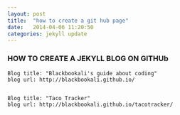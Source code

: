 ```yaml
---
layout: post
title:  "how to create a git hub page"
date:   2014-04-06 11:20:50
categories: jekyll update
---
```

### HOW TO CREATE A JEKYLL BLOG ON GITHUb

```
Blog title: "Blackbookali's guide about coding"
blog url: http://blackbookali.github.io/


Blog title: "Taco Tracker"
blog url: http://blackbookali.github.io/tacotracker/

